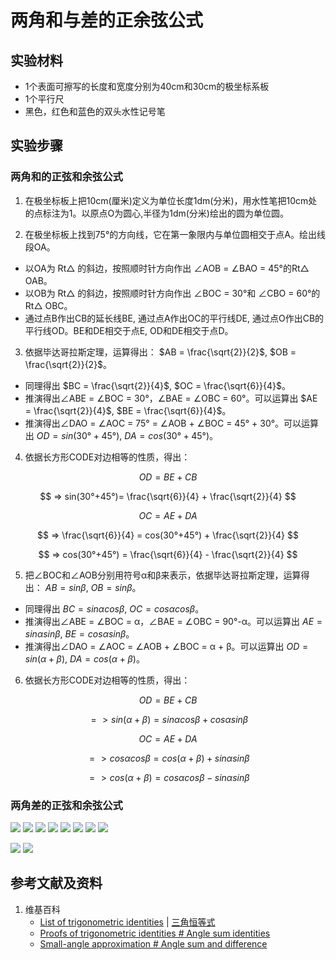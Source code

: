 # 两角和与差的正余弦公式

## 实验材料

- 1个表面可擦写的长度和宽度分别为40cm和30cm的极坐标系板
- 1个平行尺
- 黑色，红色和蓝色的双头水性记号笔

## 实验步骤

### 两角和的正弦和余弦公式

1. 在极坐标板上把10cm(厘米)定义为单位长度1dm(分米)，用水性笔把10cm处的点标注为1。以原点O为圆心,半径为1dm(分米)绘出的圆为单位圆。

2. 在极坐标板上找到75°的方向线，它在第一象限内与单位圆相交于点A。绘出线段OA。
- 以OA为 Rt△ 的斜边，按照顺时针方向作出 ∠AOB = ∠BAO = 45°的Rt△ OAB。
- 以OB为 Rt△ 的斜边，按照顺时针方向作出 ∠BOC = 30°和 ∠CBO = 60°的Rt△ OBC。
- 通过点B作出CB的延长线BE, 通过点A作出OC的平行线DE, 通过点O作出CB的平行线OD。BE和DE相交于点E, OD和DE相交于点D。

3. 依据毕达哥拉斯定理，运算得出： $AB = \frac{\sqrt{2}}{2}$, $OB = \frac{\sqrt{2}}{2}$。
- 同理得出 $BC = \frac{\sqrt{2}}{4}$, $OC = \frac{\sqrt{6}}{4}$。
- 推演得出∠ABE = ∠BOC = 30°，∠BAE = ∠OBC = 60°。可以运算出 $AE = \frac{\sqrt{2}}{4}$, $BE = \frac{\sqrt{6}}{4}$。
- 推演得出∠DAO = ∠AOC = 75° = ∠AOB + ∠BOC = 45° + 30°。可以运算出 $OD = sin(30°+45°)$, $DA = cos(30°+45°)$。

4. 依据长方形CODE对边相等的性质，得出：

$$ OD=BE+CB $$

$$ => sin(30°+45°)= \frac{\sqrt{6}}{4} + \frac{\sqrt{2}}{4} $$

$$ OC=AE+DA $$ 

$$ => \frac{\sqrt{6}}{4} = cos(30°+45°) + \frac{\sqrt{2}}{4} $$

$$ => cos(30°+45°) = \frac{\sqrt{6}}{4} - \frac{\sqrt{2}}{4} $$

5. 把∠BOC和∠AOB分别用符号α和β来表示，依据毕达哥拉斯定理，运算得出： $AB = sinβ$, $OB = sinβ$。
- 同理得出 $BC = sinαcosβ$, $OC = cosαcosβ$。
- 推演得出∠ABE = ∠BOC = α，∠BAE = ∠OBC = 90°-α。可以运算出 $AE = sinαsinβ$, $BE = cosαsinβ$。
- 推演得出∠DAO = ∠AOC = ∠AOB + ∠BOC = α + β。可以运算出 $OD = sin(α + β)$, $DA = cos(α + β)$。

6. 依据长方形CODE对边相等的性质，得出：

$$ OD=BE+CB $$

$$ => sin(α + β)= sinαcosβ + cosαsinβ $$

$$ OC=AE+DA $$ 

$$ => cosαcosβ = cos(α + β) + sinαsinβ $$

$$ => cos(α + β) = cosαcosβ - sinαsinβ $$

### 两角差的正弦和余弦公式

![](/images/欧几里得几何/三角学/三角恒等式/两角和与差的正余弦公式/1a1.jpg)
![](/images/欧几里得几何/三角学/三角恒等式/两角和与差的正余弦公式/1a2.jpg)
![](/images/欧几里得几何/三角学/三角恒等式/两角和与差的正余弦公式/1a3.jpg)
![](/images/欧几里得几何/三角学/三角恒等式/两角和与差的正余弦公式/1a4.jpg)
![](/images/欧几里得几何/三角学/三角恒等式/两角和与差的正余弦公式/1a5.jpg)
![](/images/欧几里得几何/三角学/三角恒等式/两角和与差的正余弦公式/1a6.jpg)
![](/images/欧几里得几何/三角学/三角恒等式/两角和与差的正余弦公式/1a7.jpg)
![](/images/欧几里得几何/三角学/三角恒等式/两角和与差的正余弦公式/1a8.jpg)

![](/images/欧几里得几何/三角学/三角恒等式/两角和与差的正余弦公式/2a1.jpg)
![](/images/欧几里得几何/三角学/三角恒等式/两角和与差的正余弦公式/2a2.jpg)

## 参考文献及资料

1. 维基百科
	- [List of trigonometric identities](https://en.wikipedia.org/wiki/List_of_trigonometric_identities) | [三角恒等式](https://zh.wikipedia.org/wiki/%E4%B8%89%E8%A7%92%E6%81%92%E7%AD%89%E5%BC%8F#%E8%A7%92%E7%9A%84%E5%92%8C%E5%B7%AE%E6%81%92%E7%AD%89%E5%BC%8F) 
	- [Proofs of trigonometric identities # Angle sum identities](https://en.wikipedia.org/wiki/Proofs_of_trigonometric_identities#Angle_sum_identities) 
	- [Small-angle approximation # Angle sum and difference](https://en.wikipedia.org/wiki/Small-angle_approximation#Angle_sum_and_difference) 

